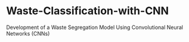 # Waste-Classification-with-CNN
Development of a Waste Segregation Model Using Convolutional Neural Networks (CNNs)
